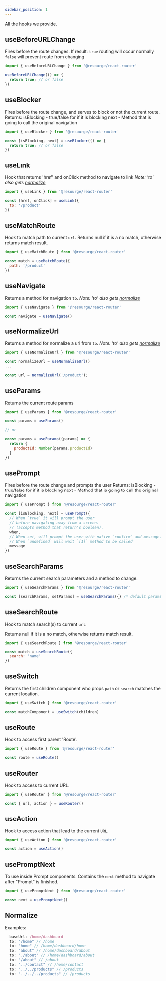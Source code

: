 ```yaml
---
sidebar_position: 1
---
```


All the hooks we provide.

## useBeforeURLChange

Fires before the route changes.
If result:
  `true` routing will occur normally
  `false` will prevent route from changing

```jsx
import { useBeforeURLChange } from '@resourge/react-router'

useBeforeURLChange(() => {
  return true; // or false
})
```

## useBlocker

Fires before the route change, and serves to block or not the current route.
Returns:
  isBlocking - true/false for if it is blocking
  next - Method that is going to call the original navigation

```jsx
import { useBlocker } from '@resourge/react-router'

const [isBlocking, next] = useBlocker(() => {
  return true; // or false
})
```

## useLink

Hook that returns 'href' and onClick method to navigate to link 
_Note: 'to' also gets [normalize](#normalize)_

```jsx
import { useLink } from '@resourge/react-router'

const [href, onClick] = useLink({
  to: '/product'
})
```

## useMatchRoute

Hook to match path to current `url`.
Returns null if it is a no match, otherwise returns match result.

```jsx
import { useMatchRoute } from '@resourge/react-router'

const match = useMatchRoute({
  path: '/product'
})
```

## useNavigate

Returns a method for navigation `to`. 
_Note: 'to' also gets [normalize](#normalize)_

```jsx
import { useNavigate } from '@resourge/react-router'

const navigate = useNavigate()
```

## useNormalizeUrl

Returns a method for normalize a url from `to`. 
_Note: 'to' also gets [normalize](#normalize)_

```jsx
import { useNormalizeUrl } from '@resourge/react-router'

const normalizeUrl = useNormalizeUrl()
...

const url = normalizeUrl('/product');
```

## useParams

Returns the current route params

```jsx
import { useParams } from '@resourge/react-router'

const params = useParams()

// or

const params = useParams((params) => {
  return {
    productId: Number(params.productId)
  }
})
```

## usePrompt

Fires before the route change and prompts the user
Returns:
  isBlocking - true/false for if it is blocking
  next - Method that is going to call the original navigation

```jsx
import { usePrompt } from '@resourge/react-router'

const [isBlocking, next] = usePrompt({
  // When `true` it will prompt the user 
  // before navigating away from a screen. 
  // (accepts method that return's boolean).
  when,
  // When set, will prompt the user with native `confirm` and message.
  // When `undefined` will wait `[1]` method to be called
  message
})
```

## useSearchParams

Returns the current search parameters and a method to change.

```jsx
import { useSearchParams } from '@resourge/react-router'

const [searchParams, setParams] = useSearchParams({} /* default params */)
```

## useSearchRoute

Hook to match search(s) to current `url`.

Returns null if it is a no match, otherwise returns match result.

```jsx
import { useSearchRoute } from '@resourge/react-router'

const match = useSearchRoute({
  search: 'name'
})
```

## useSwitch

Returns the first children component who props `path` or `search` matches the current location.

```jsx
import { useSwitch } from '@resourge/react-router'

const matchComponent = useSwitch(children)
```

## useRoute

Hook to access first parent 'Route'.

```jsx
import { useRoute } from '@resourge/react-router'

const route = useRoute()
```

## useRouter

Hook to access to current URL.

```jsx
import { useRouter } from '@resourge/react-router'

const { url, action } = useRouter()
```

## useAction

Hook to access action that lead to the current `URL`.

```jsx
import { useAction } from '@resourge/react-router'

const action = useAction()
```

## usePromptNext

To use inside Prompt components.
Contains the `next` method to navigate after "Prompt" is finished.

```jsx
import { usePromptNext } from '@resourge/react-router'

const next = usePromptNext()
```

## Normalize

Examples: 
```jsx
  baseUrl: /home/dashboard
  to: "/home" // /home
  to: "home" // /home/dashboard/home
  to: "about" // /home/dashboard/about
  to: "./about" // /home/dashboard/about
  to: "/about" // /about
  to: "../contact" // /home/contact
  to: "../../products" // /products
  to: "../../../products" // /products
```